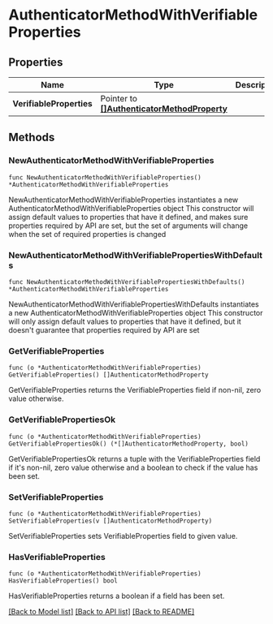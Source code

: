# AuthenticatorMethodWithVerifiableProperties

## Properties

Name | Type | Description | Notes
------------ | ------------- | ------------- | -------------
**VerifiableProperties** | Pointer to [**[]AuthenticatorMethodProperty**](AuthenticatorMethodProperty.md) |  | [optional] 

## Methods

### NewAuthenticatorMethodWithVerifiableProperties

`func NewAuthenticatorMethodWithVerifiableProperties() *AuthenticatorMethodWithVerifiableProperties`

NewAuthenticatorMethodWithVerifiableProperties instantiates a new AuthenticatorMethodWithVerifiableProperties object
This constructor will assign default values to properties that have it defined,
and makes sure properties required by API are set, but the set of arguments
will change when the set of required properties is changed

### NewAuthenticatorMethodWithVerifiablePropertiesWithDefaults

`func NewAuthenticatorMethodWithVerifiablePropertiesWithDefaults() *AuthenticatorMethodWithVerifiableProperties`

NewAuthenticatorMethodWithVerifiablePropertiesWithDefaults instantiates a new AuthenticatorMethodWithVerifiableProperties object
This constructor will only assign default values to properties that have it defined,
but it doesn't guarantee that properties required by API are set

### GetVerifiableProperties

`func (o *AuthenticatorMethodWithVerifiableProperties) GetVerifiableProperties() []AuthenticatorMethodProperty`

GetVerifiableProperties returns the VerifiableProperties field if non-nil, zero value otherwise.

### GetVerifiablePropertiesOk

`func (o *AuthenticatorMethodWithVerifiableProperties) GetVerifiablePropertiesOk() (*[]AuthenticatorMethodProperty, bool)`

GetVerifiablePropertiesOk returns a tuple with the VerifiableProperties field if it's non-nil, zero value otherwise
and a boolean to check if the value has been set.

### SetVerifiableProperties

`func (o *AuthenticatorMethodWithVerifiableProperties) SetVerifiableProperties(v []AuthenticatorMethodProperty)`

SetVerifiableProperties sets VerifiableProperties field to given value.

### HasVerifiableProperties

`func (o *AuthenticatorMethodWithVerifiableProperties) HasVerifiableProperties() bool`

HasVerifiableProperties returns a boolean if a field has been set.


[[Back to Model list]](../README.md#documentation-for-models) [[Back to API list]](../README.md#documentation-for-api-endpoints) [[Back to README]](../README.md)


